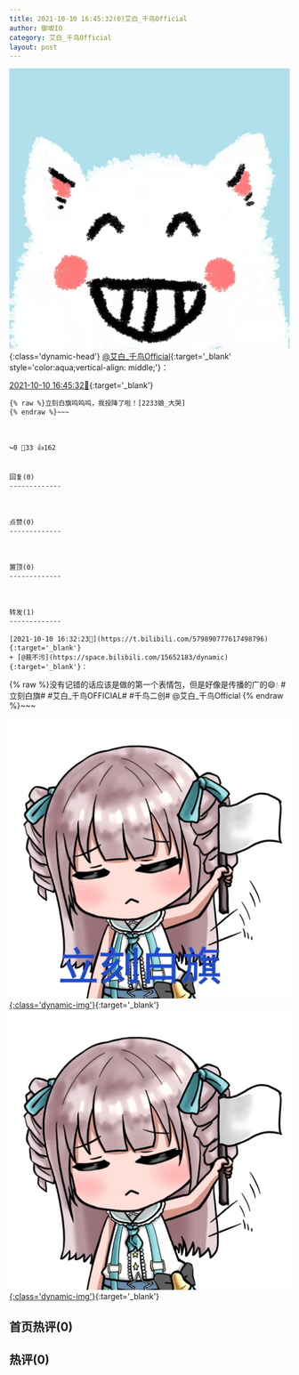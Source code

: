 ```yaml
---
title: 2021-10-10 16:45:32(0)艾白_千鸟Official
author: 御坂IO
category: 艾白_千鸟Official
layout: post
---
```


![img](/images/9ae8b9445fd0665cc014d9080156a45271be73c6.jpg){:class='dynamic-head'}
[@艾白_千鸟Official](https://space.bilibili.com/334537711/dynamic){:target='_blank' style='color:aqua;vertical-align: middle;'}：

[2021-10-10 16:45:32🔗](https://t.bilibili.com/579894166346727467){:target='_blank'}

~~~
{% raw %}立刻白旗呜呜呜，我投降了啦！[2233娘_大哭]
{% endraw %}~~~



↪️0 💬33 👍162


回复(0)
-------------



点赞(0)
-------------



置顶(0)
-------------



转发(1)
-------------

[2021-10-10 16:32:23🔗](https://t.bilibili.com/579890777617498796){:target='_blank'}
+ [@莪不污](https://space.bilibili.com/15652183/dynamic){:target='_blank'}：
~~~
{% raw %}没有记错的话应该是做的第一个表情包，但是好像是传播的广的😄💧
#立刻白旗#
#艾白_千鸟OFFICIAL#
#千鸟二创#
@艾白_千鸟Official 
{% endraw %}~~~


[![img](/images/35a8aadef1715b3913267ef2961ce3d7a640c428.png){:class='dynamic-img'}](/images/35a8aadef1715b3913267ef2961ce3d7a640c428.png){:target='_blank'}
[![img](/images/f22ec962434ee589ed989b2aefe1a839d43c7132.png){:class='dynamic-img'}](/images/f22ec962434ee589ed989b2aefe1a839d43c7132.png){:target='_blank'}




首页热评(0)
-------------



热评(0)
-------------



